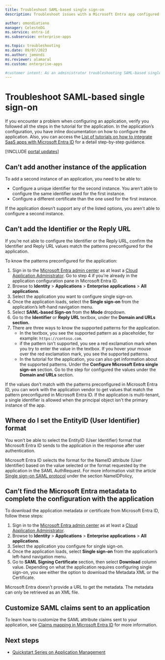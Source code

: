 ```yaml
---
title: Troubleshoot SAML-based single sign-on
description: Troubleshoot issues with a Microsoft Entra app configured for SAML-based single sign-on.

author: omondiatieno
manager: CelesteDG
ms.service: entra-id
ms.subservice: enterprise-apps

ms.topic: troubleshooting
ms.date: 09/07/2023
ms.author: jomondi
ms.reviewer: alamaral
ms.custom: enterprise-apps

#customer intent: As an administrator troubleshooting SAML-based single sign-on, I want step-by-step guidance on how to configure an application, so that I can resolve any configuration issues and ensure successful single sign-on integration with Microsoft Entra ID.
---
```


# Troubleshoot SAML-based single sign-on

If you encounter a problem when configuring an application, verify you followed all the steps in the tutorial for the application. In the application’s configuration, you have inline documentation on how to configure the application. Also, you can access the [List of tutorials on how to integrate SaaS apps with Microsoft Entra ID](~/identity/saas-apps/tutorial-list.md) for a detail step-by-step guidance.

[!INCLUDE [portal updates](~/includes/portal-update.md)]

## Can’t add another instance of the application

To add a second instance of an application, you need to be able to:

- Configure a unique identifier for the second instance. You aren't able to configure the same identifier used for the first instance.
- Configure a different certificate than the one used for the first instance.

If the application doesn’t support any of the listed options, you aren't able to configure a second instance.

## Can’t add the Identifier or the Reply URL

If you’re not able to configure the Identifier or the Reply URL, confirm the Identifier and Reply URL values match the patterns preconfigured for the application.

To know the patterns preconfigured for the application:

1. Sign in to the [Microsoft Entra admin center](https://entra.microsoft.com) as at least a [Cloud Application Administrator](~/identity/role-based-access-control/permissions-reference.md#cloud-application-administrator). Go to step 4 if you're already in the application configuration pane in Microsoft Entra ID.
1. Browse to **Identity** > **Applications** > **Enterprise applications** > **All applications**.
1. Select the application you want to configure single sign-on.
1. Once the application loads, select the **Single sign-on** from the application’s left-hand navigation menu.
1. Select **SAML-based Sign-on** from the **Mode** dropdown.
1. Go to the **Identifier** or **Reply URL** textbox, under the **Domain and URLs section.**
1. There are three ways to know the supported patterns for the application.
    - In the textbox, you see the supported pattern as a placeholder, for example: `https://contoso.com`.
    - if the pattern isn't supported, you see a red exclamation mark when you try to enter the value in the textbox. If you hover your mouse over the red exclamation mark, you see the supported patterns.
    - In the tutorial for the application, you can also get information about the supported patterns. Under the **Configure Microsoft Entra single sign-on** section. Go to the step for configured the values under the **Domain and URLs** section.

If the values don’t match with the patterns preconfigured in Microsoft Entra ID, you can work with the application vendor to get values that match the pattern preconfigured in Microsoft Entra ID.
If the application is multi-tenant, a single identifier is allowed when the principal object isn't the primary instance of the app.

## Where do I set the EntityID (User Identifier) format

You won’t be able to select the EntityID (User Identifier) format that Microsoft Entra ID sends to the application in the response after user authentication.

Microsoft Entra ID selects the format for the NameID attribute (User Identifier) based on the value selected or the format requested by the application in the SAML AuthRequest. For more information visit the article [Single sign-on SAML protocol](~/identity-platform/single-sign-on-saml-protocol.md#authnrequest) under the section NameIDPolicy,

<a name='cant-find-the-azure-ad-metadata-to-complete-the-configuration-with-the-application'></a>

## Can’t find the Microsoft Entra metadata to complete the configuration with the application

To download the application metadata or certificate from Microsoft Entra ID, follow these steps:

1. Sign in to the [Microsoft Entra admin center](https://entra.microsoft.com) as at least a [Cloud Application Administrator](~/identity/role-based-access-control/permissions-reference.md#cloud-application-administrator).
1. Browse to **Identity** > **Applications** > **Enterprise applications** > **All applications**.
1. Select the application you configure for single sign-on.
1. Once the application loads, select **Single sign-on** from the application’s left-hand navigation menu.
1. Go to **SAML Signing Certificate** section, then select **Download** column value. Depending on what the application requires configuring single sign-on, you see either the option to download the Metadata XML or the Certificate.

Microsoft Entra doesn’t provide a URL to get the metadata. The metadata can only be retrieved as an XML file.

## Customize SAML claims sent to an application

To learn how to customize the SAML attribute claims sent to your application, see [Claims mapping in Microsoft Entra ID](~/identity-platform/saml-claims-customization.md) for more information.

## Next steps

- [Quickstart Series on Application Management](view-applications-portal.md)
